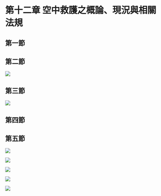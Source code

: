 # 第十二章 空中救護之概論、現況與相關法規



## 第一節

## 第二節

![](.gitbook/assets/272.jpg)

## 第三節

![](.gitbook/assets/273.jpg)

## 第四節

## 第五節

![](.gitbook/assets/274.jpg)

![](.gitbook/assets/275.jpg)

![](.gitbook/assets/276.jpg)

![](.gitbook/assets/277.jpg)

![](.gitbook/assets/278.jpg)

